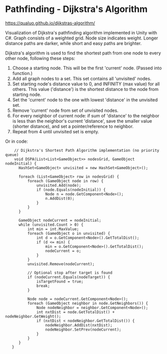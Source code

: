 # Pathfinding - Dijkstra's Algorithm

https://qualuo.github.io/dijkstras-algorithm/

Visualization of Dijkstra's pathfinding algorithm implemented in Unity with C#. Graph consists of a weighted grid. Node size indicates weight. Longer distance paths are darker, while short and easy paths are brighter.
 
 
Dijkstra's algorithm is used to find the shortest path from one node to every other node, following these steps:
1. Choose a starting node. This will be the first 'current' node. (Passed into function.)
2. Add all graph nodes to a set. This set contains all 'unvisited' nodes.
3. Set starting node's distance value to 0, and INFINITY (max value) for all others. This value ('distance') is the shortest distance to the node from starting node.
4. Set the 'current' node to the one with lowest 'distance' in the unvisited set.
5. Remove 'current' node from set of unvisited nodes.
6. For every neighbor of current node: if sum of 'distance' to the neighbor is less than the neighbor's current 'distance', save the smaller value (shorter distance), and set a pointer/reference to neighbor.
7. Repeat from 4 until unvisited set is empty.


Or in code: 

        // Dijkstra's Shortest Path Algorithm implementation (no priority queue)
        void DSPA(List<List<GameObject>> nodesGrid, GameObject nodeInitial) {
          HashSet<GameObject> unvisited = new HashSet<GameObject>();

          foreach (List<GameObject> row in nodesGrid) {
              foreach (GameObject node in row) {
                  unvisited.Add(node);
                  if (node.Equals(nodeInitial)) {
                      Node n = node.GetComponent<Node>();
                      n.AddDist(0);
                  }
              }
          }

          GameObject nodeCurrent = nodeInitial;
          while (unvisited.Count > 0) {
              int min = int.MaxValue;
              foreach (GameObject o in unvisited) {
                  int d = o.GetComponent<Node>().GetTotalDist();
                  if (d <= min) {
                      min = o.GetComponent<Node>().GetTotalDist();
                      nodeCurrent = o;
                  }
              }
              unvisited.Remove(nodeCurrent);
              
              // Optional stop after target is found
              if (nodeCurrent.Equals(nodeTarget)) { 
                  isTargetFound = true;
                  break;
              }

              Node node = nodeCurrent.GetComponent<Node>();
              foreach (GameObject neighbor in node.GetNeighbors()) {
                  Node nodeNeighbor = neighbor.GetComponent<Node>();
                  int nxtDist = node.GetTotalDist() + nodeNeighbor.GetWeight();
                  if (nxtDist < nodeNeighbor.GetTotalDist()) {
                      nodeNeighbor.AddDist(nxtDist);
                      nodeNeighbor.SetPrev(nodeCurrent);
                  }
              }
          }
       }
